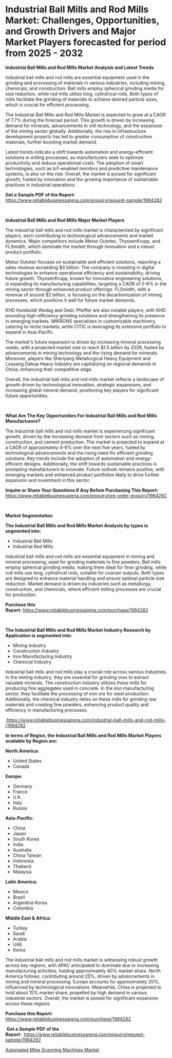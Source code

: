<p><h1>Industrial Ball Mills and Rod Mills Market: Challenges, Opportunities, and Growth Drivers and Major Market Players forecasted for period from 2025 - 2032</h1></p><p><strong>Industrial Ball Mills and Rod Mills Market Analysis and Latest Trends</strong></p>
<p><p>Industrial ball mills and rod mills are essential equipment used in the grinding and processing of materials in various industries, including mining, chemicals, and construction. Ball mills employ spherical grinding media for size reduction, while rod mills utilize long, cylindrical rods. Both types of mills facilitate the grinding of materials to achieve desired particle sizes, which is crucial for efficient processing.</p><p>The Industrial Ball Mills and Rod Mills Market is expected to grow at a CAGR of 7.7% during the forecast period. This growth is driven by increasing demand for minerals, advancements in mill technology, and the expansion of the mining sector globally. Additionally, the rise in infrastructure development projects has led to greater consumption of construction materials, further boosting market demand.</p><p>Latest trends indicate a shift towards automation and energy-efficient solutions in milling processes, as manufacturers seek to optimize productivity and reduce operational costs. The adoption of smart technologies, such as IoT-enabled monitors and predictive maintenance systems, is also on the rise. Overall, the market is poised for significant growth, fueled by innovation and the growing importance of sustainable practices in industrial operations.</p></p>
<p><strong>Get a Sample PDF of the Report:&nbsp;</strong> <a href="https://www.reliablebusinessarena.com/enquiry/request-sample/1984282?utm_campaign=2819&utm_medium=2&utm_source=Github&utm_content=ia&utm_term=02032025&utm_id=industrial-ball-mills-and-rod-mills">https://www.reliablebusinessarena.com/enquiry/request-sample/1984282</a></p>
<p>&nbsp;</p>
<p><strong>Industrial Ball Mills and Rod Mills Major Market Players</strong></p>
<p><p>The industrial ball mills and rod mills market is characterized by significant players, each contributing to technological advancements and market dynamics. Major competitors include Metso Outotec, ThyssenKrupp, and FLSmidth, which dominate the market through innovation and a robust product portfolio.</p><p>Metso Outotec focuses on sustainable and efficient solutions, reporting a sales revenue exceeding $4 billion. The company is investing in digital technologies to enhance operational efficiency and sustainability, driving future growth. ThyssenKrupp, known for innovative engineering solutions, is expanding its manufacturing capabilities, targeting a CAGR of 5-6% in the mining sector through enhanced product offerings. FLSmidth, with a revenue of around $2 billion, is focusing on the decarbonization of mining processes, which positions it well for future market demands.</p><p>KHD Humboldt Wedag and Gebr. Pfeiffer are also notable players, with KHD providing high-efficiency grinding solutions and strengthening its presence in emerging markets. MIKRONS specializes in customizable machinery, catering to niche markets, while CITIC is leveraging its extensive portfolio to expand in Asia-Pacific.</p><p>The market's future expansion is driven by increasing mineral processing needs, with a projected market size to reach $1.5 billion by 2026, fueled by advancements in mining technology and the rising demand for minerals. Moreover, players like Shenyang Metallurgical Heavy Equipment and Luoyang Dahua Heavy Industry are capitalizing on regional demands in China, enhancing their competitive edge.</p><p>Overall, the industrial ball mills and rod mills market reflects a landscape of growth driven by technological innovation, strategic expansions, and increasing global mineral demand, positioning key players for significant future opportunities.</p></p>
<p>&nbsp;</p>
<p><strong>What Are The Key Opportunities For Industrial Ball Mills and Rod Mills Manufacturers?</strong></p>
<p><p>The industrial ball mills and rod mills market is experiencing significant growth, driven by the increasing demand from sectors such as mining, construction, and cement production. The market is projected to expand at a CAGR of approximately 4-6% over the next five years, fueled by technological advancements and the rising need for efficient grinding solutions. Key trends include the adoption of automation and energy-efficient designs. Additionally, the shift towards sustainable practices is prompting manufacturers to innovate. Future outlook remains positive, with emerging markets and enhanced product portfolios likely to drive further expansion and investment in this sector.</p></p>
<p><strong>Inquire or Share Your Questions If Any Before Purchasing This Report:</strong> <a href="https://www.reliablebusinessarena.com/enquiry/pre-order-enquiry/1984282?utm_campaign=2819&utm_medium=2&utm_source=Github&utm_content=ia&utm_term=02032025&utm_id=industrial-ball-mills-and-rod-mills">https://www.reliablebusinessarena.com/enquiry/pre-order-enquiry/1984282</a></p>
<p>&nbsp;</p>
<p><strong>Market Segmentation</strong></p>
<p><strong>The Industrial Ball Mills and Rod Mills Market Analysis by types is segmented into:</strong></p>
<p><ul><li>Industrial Ball Mills</li><li>Industrial Rod Mills</li></ul></p>
<p><p>Industrial ball mills and rod mills are essential equipment in mining and mineral processing, used for grinding materials to fine powders. Ball mills employ spherical grinding media, making them ideal for finer grinding, while rod mills use long, cylindrical rods, suitable for coarser outputs. Both types are designed to enhance material handling and ensure optimal particle size reduction. Market demand is driven by industries such as metallurgy, construction, and chemicals, where efficient milling processes are crucial for production.</p></p>
<p><strong>Purchase this Report:&nbsp;</strong><a href="https://www.reliablebusinessarena.com/purchase/1984282?utm_campaign=2819&utm_medium=2&utm_source=Github&utm_content=ia&utm_term=02032025&utm_id=industrial-ball-mills-and-rod-mills">https://www.reliablebusinessarena.com/purchase/1984282</a></p>
<p>&nbsp;</p>
<p><strong>The Industrial Ball Mills and Rod Mills Market Industry Research by Application is segmented into:</strong></p>
<p><ul><li>Mining Industry</li><li>Construction Industry</li><li>Iron Manufacturing Industry</li><li>Chemical Industry</li></ul></p>
<p><p>Industrial ball mills and rod mills play a crucial role across various industries. In the mining industry, they are essential for grinding ores to extract valuable minerals. The construction industry utilizes these mills for producing fine aggregates used in concrete. In the iron manufacturing sector, they facilitate the processing of iron ore for steel production. Additionally, the chemical industry relies on these mills for grinding raw materials and creating fine powders, enhancing product quality and efficiency in manufacturing processes.</p></p>
<p><a href="https://www.reliablebusinessarena.com/industrial-ball-mills-and-rod-mills-r1984282?utm_campaign=2819&utm_medium=2&utm_source=Github&utm_content=ia&utm_term=02032025&utm_id=industrial-ball-mills-and-rod-mills">&nbsp;https://www.reliablebusinessarena.com/industrial-ball-mills-and-rod-mills-r1984282</a></p>
<p><strong>In terms of Region, the Industrial Ball Mills and Rod Mills Market Players available by Region are:</strong></p>
<p>
    <p> <strong> North America: </strong>
        <ul>
            <li>United States</li>
            <li>Canada</li>
        </ul>
        </p> 
    <p> <strong> Europe: </strong>
        <ul>
            <li>Germany</li>
            <li>France</li>
            <li>U.K.</li>
            <li>Italy</li>
            <li>Russia</li>
        </ul>
        </p> 
    <p> <strong> Asia-Pacific: </strong>
        <ul>
            <li>China</li>
            <li>Japan</li>
            <li>South Korea</li>
            <li>India</li>
            <li>Australia</li>
            <li>China Taiwan</li>
            <li>Indonesia</li>
            <li>Thailand</li>
            <li>Malaysia</li>
        </ul>
        </p> 
    <p> <strong> Latin America: </strong>
        <ul>
            <li>Mexico</li>
            <li>Brazil</li>
            <li>Argentina Korea</li>
            <li>Colombia</li>
        </ul>
        </p> 
    <p> <strong> Middle East & Africa: </strong>
        <ul>
            <li>Turkey</li>
            <li>Saudi</li>
            <li>Arabia</li>
            <li>UAE</li>
            <li>Korea</li>
        </ul>
    </p>
    </p>
<p><p>The industrial ball mills and rod mills market is witnessing robust growth across key regions, with APAC anticipated to dominate due to increasing manufacturing activities, holding approximately 40% market share. North America follows, contributing around 25%, driven by advancements in mining and mineral processing. Europe accounts for approximately 20%, influenced by technological innovations. Meanwhile, China is projected to hold about 15% market share, propelled by high demand in various industrial sectors. Overall, the market is poised for significant expansion across these regions.</p></p>
<p><strong>Purchase this Report: </strong><a href="https://www.reliablebusinessarena.com/purchase/1984282?utm_campaign=2819&utm_medium=2&utm_source=Github&utm_content=ia&utm_term=02032025&utm_id=industrial-ball-mills-and-rod-mills">https://www.reliablebusinessarena.com/purchase/1984282</a></p>
<p>&nbsp;<strong>Get a Sample PDF of the Report:&nbsp;&nbsp;</strong><a href="https://www.reliablebusinessarena.com/enquiry/request-sample/1984282?utm_campaign=2819&utm_medium=2&utm_source=Github&utm_content=ia&utm_term=02032025&utm_id=industrial-ball-mills-and-rod-mills">https://www.reliablebusinessarena.com/enquiry/request-sample/1984282</a></p>
<p><strong></strong></p>
<p><p><a href="https://github.com/popupioo/Market-Research-Report-List-1/blob/main/automated-mine-scanning-machines-market.md?utm_campaign=2819&utm_medium=2&utm_source=Github&utm_content=ia&utm_term=02032025&utm_id=industrial-ball-mills-and-rod-mills">Automated Mine Scanning Machines Market</a></p></p>